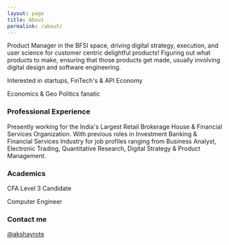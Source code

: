 ```yaml
---
layout: page
title: About
permalink: /about/
---
```


Product Manager in the BFSI space, driving digital strategy, execution, and user science for customer centric delightful products! Figuring out what products to make, ensuring that those products get made, usually involving digital design and software engineering.

Interested in startups, FinTech's & API Economy

Economics & Geo Politics fanatic

### Professional Experience

Presently working for the India's Largest Retail Brokerage House & Financial Services Organization. With previous roles in Investment Banking & Financial Services Industry for job profiles ranging from Business Analyst, Electronic Trading, Quantitative Research, Digital Strategy & Product Management.

### Academics

CFA Level 3 Candidate

Computer Engineer

### Contact me

[@akshayrote](https://twitter.com/akshayrote)

